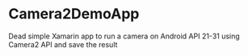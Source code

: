 # Camera2DemoApp
Dead simple Xamarin app to run a camera on Android API 21-31 using Camera2 API and save the result
